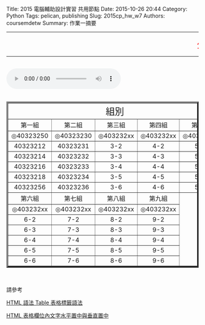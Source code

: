 Title: 2015 電腦輔助設計實習 共用節點
Date: 2015-10-26 20:44
Category: Python
Tags: pelican, publishing
Slug: 2015cp_hw_w7
Authors: coursemdetw
Summary: 作業一摘要

<hr>
<p><font size="5" face="Arial" color=RED><marquee border="0">公告 : 檔案容易遺失，推送資料前後，請妥善備份   By 40323250</marquee></font></p>
<hr>
<br>
<html>
<head>
<title>Imagine Dragons - Demons</title>
</head>
<body>
    <audio controls pause loop>
        <source src="https://copy.com/wCV61MgYtAUpi2lY">
    </audio>
</body>
</html>
<br>
<br>
<table width="700" border=4 cellspacing="4">
<tr><td style="text-align:center;" colspan=5><font size="5">組別</font></td></tr>
<tr>
<td style="text-align:center;" colspan=1  ><font size="3">第一組</font></td>
<td style="text-align:center;" colspan=1 ><font size="3">第二組</font></td>
<td style="text-align:center;" colspan=1 ><font size="3">第三組</font></td>
<td style="text-align:center;" colspan=1 ><font size="3">第四組</font></td>
<td style="text-align:center;" colspan=1 ><font size="3">第五組</font></td>
</tr>
<tr>
<td style="text-align:center;" colspan=1 >◎40323250</td> 
<td style="text-align:center;" colspan=1 >◎40323230</td>
<td style="text-align:center;" colspan=1  >◎403232xx</td>
<td style="text-align:center;" colspan=1  >◎403232xx</td>
<td style="text-align:center;" colspan=1  >◎403232xx</td>
</tr>
<tr>
<td style="text-align:center;" colspan=1>40323212</td>
<td style="text-align:center;" colspan=1>40323231</td>
<td style="text-align:center;" colspan=1>3-2</td>
<td style="text-align:center;" colspan=1>4-2</td>
<td style="text-align:center;" colspan=1>5-2</td>
</tr>
<tr>
<td style="text-align:center;" colspan=1>40323214</td>
<td style="text-align:center;" colspan=1>40323232</td>
<td style="text-align:center;" colspan=1>3-3</td>
<td style="text-align:center;" colspan=1>4-3</td>
<td style="text-align:center;" colspan=1>5-3</td>
</tr>
<tr>
<td style="text-align:center;" colspan=1>40323216</td>
<td style="text-align:center;" colspan=1>40323233</td>
<td style="text-align:center;" colspan=1>3-4</td>
<td style="text-align:center;" colspan=1>4-4</td>
<td style="text-align:center;" colspan=1>5-4</td>
</tr>
<tr>
<td style="text-align:center;" colspan=1>40323218</td>
<td style="text-align:center;" colspan=1>40323234</td>
<td style="text-align:center;" colspan=1>3-5</td>
<td style="text-align:center;" colspan=1>4-5</td>
<td style="text-align:center;" colspan=1>5-5</td>
</tr>
<tr>
<td style="text-align:center;" colspan=1>40323256</td>
<td style="text-align:center;" colspan=1>40323236</td>
<td style="text-align:center;" colspan=1>3-6</td>
<td style="text-align:center;" colspan=1>4-6</td>
<td style="text-align:center;" colspan=1>5-6</td>
</tr>
<tr>
<td style="text-align:center;" colspan=1  ><font size="3">第六組</font></td>
<td style="text-align:center;" colspan=1  ><font size="3">第七組</font></td>
<td style="text-align:center;" colspan=1  ><font size="3">第八組</font></td>
<td style="text-align:center;" colspan=1  ><font size="3">第九組</font></td>
</tr>
<tr>
<td style="text-align:center;" colspan=1>◎403232xx</td>
<td style="text-align:center;" colspan=1>◎403232xx</td>
<td style="text-align:center;" colspan=1>◎403232xx</td>
<td style="text-align:center;" colspan=1>◎403232xx</td>
</tr>
<tr>
<td style="text-align:center;" colspan=1>6-2</td>
<td style="text-align:center;" colspan=1>7-2</td>
<td style="text-align:center;" colspan=1>8-2</td>
<td style="text-align:center;" colspan=1>9-2</td>
</tr>
<tr>
<td style="text-align:center;" colspan=1>6-3</td>
<td style="text-align:center;" colspan=1>7-3</td>
<td style="text-align:center;" colspan=1>8-3</td>
<td style="text-align:center;" colspan=1>9-3</td>
</tr>
<tr>
<td style="text-align:center;" colspan=1>6-4</td>
<td style="text-align:center;" colspan=1>7-4</td>
<td style="text-align:center;" colspan=1>8-4</td>
<td style="text-align:center;" colspan=1>9-4</td>
</tr>
<tr>
<td style="text-align:center;" colspan=1>6-5</td>
<td style="text-align:center;" colspan=1>7-5</td>
<td style="text-align:center;" colspan=1>8-5</td>
<td style="text-align:center;" colspan=1>9-5</td>
</tr>
<tr>
<td style="text-align:center;" colspan=1>6-6</td>
<td style="text-align:center;" colspan=1>7-6</td>
<td style="text-align:center;" colspan=1>8-6</td>
<td style="text-align:center;" colspan=1>9-6</td>
</tr>
</table>
<br>
<p>請參考</p>
<p><a href="http://clie.ws/bbs/?app=blog&blogid=15&showentry=496&">HTML 語法 Table 表格標籤語法</a></p>
<p><a href="http://www.webtech.tw/info.php?tid=HTML+%E8%A1%A8%E6%A0%BC%E6%AC%84%E4%BD%8D%E5%85%A7%E6%96%87%E5%AD%97%E6%B0%B4%E5%B9%B3%E7%BD%AE%E4%B8%AD%E8%88%87%E5%9E%82%E7%9B%B4%E7%BD%AE%E4%B8%AD">HTML 表格欄位內文字水平置中與垂直置中</a></p>
<br>
<br>
<br>
